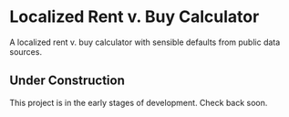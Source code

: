 # Localized Rent v. Buy Calculator
A localized rent v. buy calculator with sensible defaults from public data sources.

## Under Construction
This project is in the early stages of development. Check back soon.
